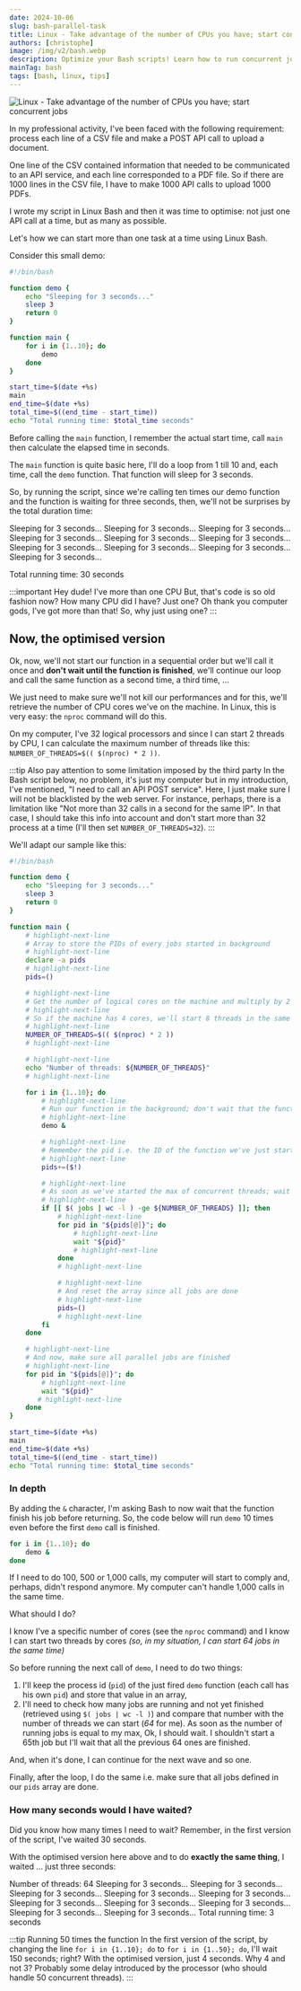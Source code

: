 ```yaml
---
date: 2024-10-06
slug: bash-parallel-task
title: Linux - Take advantage of the number of CPUs you have; start concurrent jobs
authors: [christophe]
image: /img/v2/bash.webp
description: Optimize your Bash scripts! Learn how to run concurrent jobs and leverage all your CPU cores using process IDs (pids), wait, and nproc to dramatically reduce execution time.
mainTag: bash
tags: [bash, linux, tips]
---
```

<!-- cspell:ignore bashpid, pids, nproc -->

![Linux - Take advantage of the number of CPUs you have; start concurrent jobs](/img/v2/bash.webp)

In my professional activity, I've been faced with the following requirement: process each line of a CSV file and make a POST API call to upload a document.

One line of the CSV contained information that needed to be communicated to an API service, and each line corresponded to a PDF file. So if there are 1000 lines in the CSV file, I have to make 1000 API calls to upload 1000 PDFs.

I wrote my script in Linux Bash and then it was time to optimise: not just one API call at a time, but as many as possible.

Let's how we can start more than one task at a time using Linux Bash.

<!-- truncate -->

Consider this small demo:

<Snippet filename="demo.sh">

```bash
#!/bin/bash

function demo {
    echo "Sleeping for 3 seconds..."
    sleep 3
    return 0
}

function main {
    for i in {1..10}; do
        demo
    done
}

start_time=$(date +%s)
main
end_time=$(date +%s)
total_time=$((end_time - start_time))
echo "Total running time: $total_time seconds"
```

</Snippet>

Before calling the `main` function, I remember the actual start time, call `main` then calculate the elapsed time in seconds.

The `main` function is quite basic here, I'll do a loop from 1 till 10 and, each time, call the `demo` function. That function will sleep for 3 seconds.

So, by running the script, since we're calling ten times our demo function and the function is waiting for three seconds, then, we'll not be surprises by the total duration time:

<Terminal>
Sleeping for 3 seconds...
Sleeping for 3 seconds...
Sleeping for 3 seconds...
Sleeping for 3 seconds...
Sleeping for 3 seconds...
Sleeping for 3 seconds...
Sleeping for 3 seconds...
Sleeping for 3 seconds...
Sleeping for 3 seconds...
Sleeping for 3 seconds...

Total running time: 30 seconds
</Terminal>

:::important Hey dude! I've more than one CPU
But, that's code is so old fashion now? How many CPU did I have? Just one? Oh thank you computer gods, I've got more than that!  So, why just using one?
:::

## Now, the optimised version

Ok, now, we'll not start our function in a sequential order but we'll call it once and **don't wait until the function is finished**, we'll continue our loop and call the same function as a second time, a third time, ...

We just need to make sure we'll not kill our performances and for this, we'll retrieve the number of CPU cores we've on the machine. In Linux, this is very easy: the `nproc` command will do this.

On my computer, I've 32 logical processors and since I can start 2 threads by CPU, I can calculate the maximum number of threads like this: `NUMBER_OF_THREADS=$(( $(nproc) * 2 ))`.

:::tip Also pay attention to some limitation imposed by the third party
In the Bash script below, no problem, it's just my computer but in my introduction, I've mentioned, "I need to call an API POST service". Here, I just make sure I will not be blacklisted by the web server. For instance, perhaps, there is a limitation like "Not more than 32 calls in a second for the same IP". In that case, I should take this info into account and don't start more than 32 process at a time (I'll then set `NUMBER_OF_THREADS=32`).
:::


We'll adapt our sample like this:

<Snippet filename="demo.sh">

```bash
#!/bin/bash

function demo {
    echo "Sleeping for 3 seconds..."
    sleep 3
    return 0
}

function main {
    # highlight-next-line
    # Array to store the PIDs of every jobs started in background
    # highlight-next-line
    declare -a pids
    # highlight-next-line
    pids=()

    # highlight-next-line
    # Get the number of logical cores on the machine and multiply by 2
    # highlight-next-line
    # So if the machine has 4 cores, we'll start 8 threads in the same time
    # highlight-next-line
    NUMBER_OF_THREADS=$(( $(nproc) * 2 ))
    # highlight-next-line

    # highlight-next-line
    echo "Number of threads: ${NUMBER_OF_THREADS}"
    # highlight-next-line

    for i in {1..10}; do
        # highlight-next-line
        # Run our function in the background; don't wait that the function finish
        # highlight-next-line
        demo &

        # highlight-next-line
        # Remember the pid i.e. the ID of the function we've just started
        # highlight-next-line
        pids+=($!)

        # highlight-next-line
        # As soon as we've started the max of concurrent threads; wait and allow all of them to finish.
        # highlight-next-line
        if [[ $( jobs | wc -l ) -ge ${NUMBER_OF_THREADS} ]]; then
            # highlight-next-line
            for pid in "${pids[@]}"; do
                # highlight-next-line
                wait "${pid}"
                # highlight-next-line
            done
            # highlight-next-line

            # highlight-next-line
            # And reset the array since all jobs are done
            # highlight-next-line
            pids=()
            # highlight-next-line
        fi
    done

    # highlight-next-line
    # And now, make sure all parallel jobs are finished
    # highlight-next-line
    for pid in "${pids[@]}"; do
        # highlight-next-line
        wait "${pid}"
       # highlight-next-line
    done
}

start_time=$(date +%s)
main
end_time=$(date +%s)
total_time=$((end_time - start_time))
echo "Total running time: $total_time seconds"
```

</Snippet>

### In depth

By adding the `&` character, I'm asking Bash to now wait that the function finish his job before returning. So, the code below will run `demo` 10 times even before the first `demo` call is finished.

```bash
for i in {1..10}; do
    demo &
done
```

If I need to do 100, 500 or 1,000 calls, my computer will start to comply and, perhaps, didn't respond anymore. My computer can't handle 1,000 calls in the same time.

What should I do?

I know I've a specific number of cores (see the `nproc` command) and I know I can start two threads by cores *(so, in my situation, I can start 64 jobs in the same time)*

So before running the next call of `demo`, I need to do two things:

1. I'll keep the process id (`pid`) of the just fired `demo` function (each call has his own `pid`) and store that value in an array,
2. I'll need to check how many jobs are running and not yet finished (retrieved using `$( jobs | wc -l )`) and compare that number with the number of threads we can start (*64* for me). As soon as the number of running jobs is equal to my max, Ok, I should wait.  I shouldn't start a 65th job but I'll wait that all the previous 64 ones are finished.

And, when it's done, I can continue for the next wave and so one.

Finally, after the loop, I do the same i.e. make sure that all jobs defined in our `pids` array are done.

### How many seconds would I have waited?

Did you know how many times I need to wait? Remember, in the first version of the script, I've waited 30 seconds.

With the optimised version here above and to do **exactly the same thing**, I waited ... just three seconds:

<Terminal>
Number of threads: 64
Sleeping for 3 seconds...
Sleeping for 3 seconds...
Sleeping for 3 seconds...
Sleeping for 3 seconds...
Sleeping for 3 seconds...
Sleeping for 3 seconds...
Sleeping for 3 seconds...
Sleeping for 3 seconds...
Sleeping for 3 seconds...
Sleeping for 3 seconds...
Total running time: 3 seconds
</Terminal>

:::tip Running 50 times the function
In the first version of the script, by changing the line `for i in {1..10}; do` to `for i in {1..50}; do`, I'll wait 150 seconds; right? With the optimised version, just 4 seconds. Why 4 and not 3? Probably some delay introduced by the processor (who should handle 50 concurrent threads).
:::
